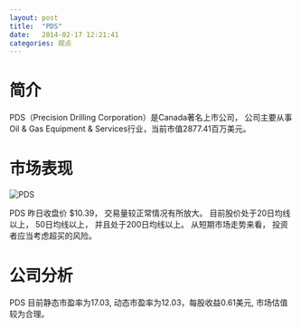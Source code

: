```yaml
---
layout: post
title:  "PDS"
date:   2014-02-17 12:21:41
categories: 观点
---
```


# 简介
PDS（Precision Drilling Corporation）是Canada著名上市公司，
公司主要从事Oil & Gas Equipment & Services行业，当前市值2877.41百万美元。

# 市场表现

![PDS](http://finviz.com/chart.ashx?t=PDS&ty=c&ta=1&p=d&s=l)

PDS 昨日收盘价 $10.39，
交易量较正常情况有所放大。
目前股价处于20日均线以上，
50日均线以上，
并且处于200日均线以上。
从短期市场走势来看，
投资者应当考虑超买的风险。

# 公司分析
PDS 目前静态市盈率为17.03, 动态市盈率为12.03，每股收益0.61美元,
市场估值较为合理。
